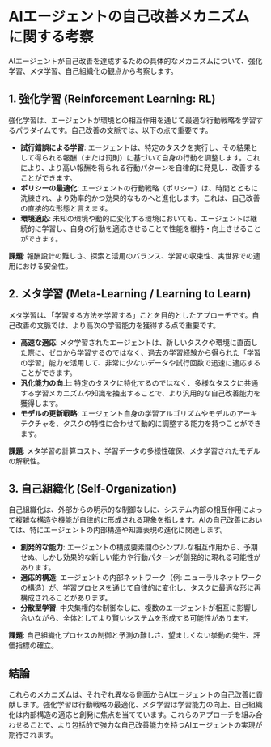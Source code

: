 # AIエージェントの自己改善メカニズムに関する考察

AIエージェントが自己改善を達成するための具体的なメカニズムについて、強化学習、メタ学習、自己組織化の観点から考察します。

## 1. 強化学習 (Reinforcement Learning: RL)

強化学習は、エージェントが環境との相互作用を通じて最適な行動戦略を学習するパラダイムです。自己改善の文脈では、以下の点で重要です。

- **試行錯誤による学習**: エージェントは、特定のタスクを実行し、その結果として得られる報酬（または罰則）に基づいて自身の行動を調整します。これにより、より高い報酬を得られる行動パターンを自律的に発見し、改善することができます。
- **ポリシーの最適化**: エージェントの行動戦略（ポリシー）は、時間とともに洗練され、より効率的かつ効果的なものへと進化します。これは、自己改善の直接的な形態と言えます。
- **環境適応**: 未知の環境や動的に変化する環境においても、エージェントは継続的に学習し、自身の行動を適応させることで性能を維持・向上させることができます。

**課題**: 報酬設計の難しさ、探索と活用のバランス、学習の収束性、実世界での適用における安全性。

## 2. メタ学習 (Meta-Learning / Learning to Learn)

メタ学習は、「学習する方法を学習する」ことを目的としたアプローチです。自己改善の文脈では、より高次の学習能力を獲得する点で重要です。

- **高速な適応**: メタ学習されたエージェントは、新しいタスクや環境に直面した際に、ゼロから学習するのではなく、過去の学習経験から得られた「学習の学習」能力を活用して、非常に少ないデータや試行回数で迅速に適応することができます。
- **汎化能力の向上**: 特定のタスクに特化するのではなく、多様なタスクに共通する学習メカニズムや知識を抽出することで、より汎用的な自己改善能力を獲得します。
- **モデルの更新戦略**: エージェント自身の学習アルゴリズムやモデルのアーキテクチャを、タスクの特性に合わせて動的に調整する能力を持つことができます。

**課題**: メタ学習の計算コスト、学習データの多様性確保、メタ学習されたモデルの解釈性。

## 3. 自己組織化 (Self-Organization)

自己組織化は、外部からの明示的な制御なしに、システム内部の相互作用によって複雑な構造や機能が自律的に形成される現象を指します。AIの自己改善においては、特にエージェントの内部構造や知識表現の進化に関連します。

- **創発的な能力**: エージェントの構成要素間のシンプルな相互作用から、予期せぬ、しかし効果的な新しい能力や行動パターンが創発的に現れる可能性があります。
- **適応的構造**: エージェントの内部ネットワーク（例: ニューラルネットワークの構造）が、学習プロセスを通じて自律的に変化し、タスクに最適な形に再構成されることがあります。
- **分散型学習**: 中央集権的な制御なしに、複数のエージェントが相互に影響し合いながら、全体としてより賢いシステムを形成する可能性があります。

**課題**: 自己組織化プロセスの制御と予測の難しさ、望ましくない挙動の発生、評価指標の確立。

## 結論

これらのメカニズムは、それぞれ異なる側面からAIエージェントの自己改善に貢献します。強化学習は行動戦略の最適化、メタ学習は学習能力の向上、自己組織化は内部構造の適応と創発に焦点を当てています。これらのアプローチを組み合わせることで、より包括的で強力な自己改善能力を持つAIエージェントの実現が期待されます。
